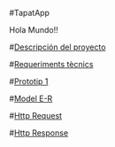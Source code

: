 #TapatApp

Hola Mundo!!

#[Descripción del proyecto](DeskTop.md)

#[Requeriments tècnics](req.tècnics.md)

#[Prototip 1](diagramaprototip1.mermaid)

#[Model E-R](Model_E-R.PNG)

#[Http Request](Http_Request.md)

#[Http Response](Http_Response.md)

